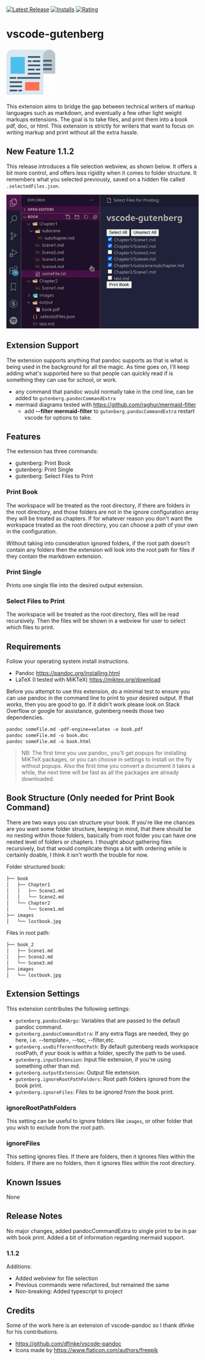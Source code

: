 [![Latest Release](https://vsmarketplacebadge.apphb.com/version-short/TheFern.vscode-gutenberg.svg)](https://marketplace.visualstudio.com/items?itemName=TheFern.vscode-gutenberg)
[![Installs](https://vsmarketplacebadge.apphb.com/installs/TheFern.vscode-gutenberg.svg)](https://marketplace.visualstudio.com/items?itemName=TheFern.vscode-gutenberg)
[![Rating](https://vsmarketplacebadge.apphb.com/rating-short/TheFern.vscode-gutenberg.svg)](https://marketplace.visualstudio.com/items?itemName=TheFern.vscode-gutenberg#review-details)

# vscode-gutenberg

![Logo](https://raw.githubusercontent.com/TheFern2/vscode-gutenberg/main/images/printed.jpg)

This extension aims to bridge the gap between technical writers of markup languages such as markdown, and eventually a few other light weight markups extensions. The goal is to take files, and print them into a book pdf, doc, or html. This extension is strictly for writers that want to focus on writing markup and print without all the extra hassle.

## New Feature 1.1.2

This release introduces a file selection webview, as shown below. It offers a bit more control, and offers less rigidity when it comes to folder structure. It remembers what you selected previously, saved on a hidden file called `.selectedFiles.json`. 

![File Selection](https://raw.githubusercontent.com/TheFern2/vscode-gutenberg/main/images/fileSelection.jpg)

## Extension Support

The extension supports anything that pandoc supports as that is what is being used in the background for all the magic. As time goes on, I'll keep adding what's supported here so that people can quickly read if is something they can use for school, or work.

- any command that pandoc would normally take in the cmd line, can be added to `gutenberg.pandocCommandExtra`
- mermaid diagrams tested with https://github.com/raghur/mermaid-filter
    - add **--filter mermaid-filter** to `gutenberg.pandocCommandExtra` restart vscode for options to take.

## Features

The extension has three commands:
- gutenberg: Print Book
- gutenberg: Print Single
- gutenberg: Select Files to Print

### Print Book

The workspace will be treated as the root directory, if there are folders in the root directory, and those folders are not in the ignore configuration array they will be treated as chapters. If for whatever reason you don't want the workspace treated as the root directory, you can choose a path of your own in the configuration.

Without taking into consideration ignored folders, if the root path doesn't contain any folders then the extension will look into the  root path for files if they contain the markdown extension.

### Print Single

Prints one single file into the desired output extension.

### Select Files to Print

The workspace will be treated as the root directory, files will be read recursively. Then the files will be shown in a webview for user to select which files to print.

## Requirements

Follow your operating system install instructions.

- Pandoc  https://pandoc.org/installing.html
- LaTeX (I tested with MiKTeX) https://miktex.org/download

Before you attempt to use this extension, do a minimal test to ensure you can use pandoc in the command line to print to your desired output. If that works, then you are good to go. If it didn't work please look on Stack Overflow or google for assistance, gutenberg needs those two dependencies.

```
pandoc someFile.md -pdf-engine=xelatex -o book.pdf
pandoc someFile.md -o book.doc
pandoc someFile.md -o book.html
```

> NB: The first time you use pandoc, you'll get popups for installing MiKTeX packages, or you can choose in settings to install on the fly without popups. Also the first time you convert a document it takes a while, the next time will be fast as all the packages are already downloaded.

## Book Structure (Only needed for Print Book Command)

There are two ways you can structure your book. If you're like me chances are you want some folder structure, keeping in mind, that there should be no nesting within those folders, basically from root folder you can have one nested level of folders or chapters. I thought about gathering files recursively, but that would complicate things a bit with ordering while is certainly doable, I think it isn't worth the trouble for now.

Folder structured book:
```
├── book
│   ├── Chapter1
│   │   ├── Scene1.md
│   │   └── Scene2.md
│   └── Chapter2
│       └── Scene1.md
├── images
│   └── lostbook.jpg
```

Files in root path:
```
├── book_2
│   ├── Scene1.md
│   ├── Scene2.md
│   └── Scene3.md
├── images
│   └── lostbook.jpg
```

## Extension Settings

This extension contributes the following settings:

* `gutenberg.pandocCmdArgs`: Variables that are passed to the default pandoc command.
* `gutenberg.pandocCommandExtra`: If any extra flags are needed, they go here, i.e. --template=, --toc, --filter,etc.
* `gutenberg.useDifferentRootPath`: By default gutenberg reads workspace rootPath, if your book is within a folder, specify the path to be used.
* `gutenberg.inputExtension`: Input file extension, if you're using something other than md.
* `gutenberg.outputExtension`: Output file extension.
* `gutenberg.ignoreRootPathFolders`: Root path folders ignored from the book print.
* `gutenberg.ignoreFiles`: Files to be ignored from the book print.

### ignoreRootPathFolders

This setting can be useful to ignore folders like `images`, or other folder that you wish to exclude from the root path.

### ignoreFiles

This setting ignores files. If there are folders, then it ignores files within the folders. If there are no folders, then it ignores files within the root directory.

## Known Issues

None

## Release Notes

No major changes, added pandocCommandExtra to single print to be in par with book print. Added a bit of information regarding mermaid support.

### 1.1.2

Additions:
- Added webview for file selection
- Previous commands were refactored, but remained the same
- Non-breaking: Added typescript to project

## Credits

Some of the work here is an extension of vscode-pandoc so I thank dfinke for his contributions.

- https://github.com/dfinke/vscode-pandoc
- Icons made by https://www.flaticon.com/authors/freepik

